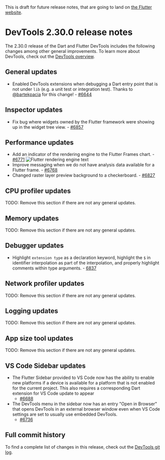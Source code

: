 This is draft for future release notes, that are going to land on
[the Flutter website](https://docs.flutter.dev/tools/devtools/release-notes).

# DevTools 2.30.0 release notes

The 2.30.0 release of the Dart and Flutter DevTools
includes the following changes among other general improvements.
To learn more about DevTools, check out the
[DevTools overview](https://docs.flutter.dev/tools/devtools/overview).

## General updates

* Enabled DevTools extensions when debugging a Dart entry point that is not
under `lib` (e.g. a unit test or integration test). Thanks to
[@bartekpacia](https://github.com/bartekpacia) for this change! -
[#6644](https://github.com/flutter/devtools/pull/6644)

## Inspector updates

* Fix bug where widgets owned by the Flutter framework were showing up in the widget tree view. -
[#6857](https://github.com/flutter/devtools/pull/6857)

## Performance updates

* Add an indicator of the rendering engine to the Flutter Frames chart. -
[#6771](https://github.com/flutter/devtools/pull/6771)
![Flutter rendering engine text](images/flutter_frames_engine_text.png "Text describing the current flutter rendering engine")
* Improve messaging when we do not have analysis data available for a Flutter
frame. - [#6768](https://github.com/flutter/devtools/pull/6768)
* Changed raster layer preview background to a checkerboard. - [#6827](https://github.com/flutter/devtools/pull/6827)

## CPU profiler updates

TODO: Remove this section if there are not any general updates.

## Memory updates

TODO: Remove this section if there are not any general updates.

## Debugger updates

* Highlight `extension type` as a declaration keyword,
  highlight the `$` in identifier interpolation as part of the interpolation,
  and properly highlight comments within type arguments. - [6837](https://github.com/flutter/devtools/pull/6837)

## Network profiler updates

TODO: Remove this section if there are not any general updates.

## Logging updates

TODO: Remove this section if there are not any general updates.

## App size tool updates

TODO: Remove this section if there are not any general updates.

## VS Code Sidebar updates

* The Flutter Sidebar provided to VS Code now has the ability to enable new
  platforms if a device is available for a platform that is not enabled for
  the current project. This also requires a corresponding Dart extension for
  VS Code update to appear
  - [#6688](https://github.com/flutter/devtools/pull/6688)
* The DevTools menu in the sidebar now has an entry "Open in Browser"
  that opens DevTools in an external browser window even when VS Code settings
  are set to usually use embedded DevTools.
  - [#6736](https://github.com/flutter/devtools/pull/6736)

## Full commit history

To find a complete list of changes in this release, check out the
[DevTools git log](https://github.com/flutter/devtools/tree/v2.30.0).

